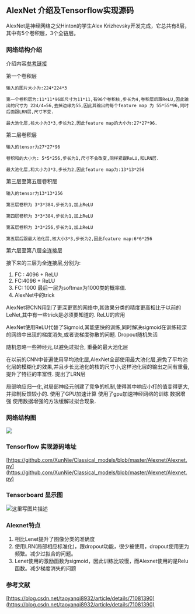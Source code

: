 ## AlexNet 介绍及Tensorflow实现源码
AlexNet是神经网络之父Hinton的学生Alex Krizhevsky开发完成，它总共有8层，其中有5个卷积层，3个全链层。
### 网络结构介绍
介绍内容[参考链接](https://blog.csdn.net/taoyanqi8932/article/details/71081390)

第一个卷积层

    输入的图片大小为:224*224*3

    第一个卷积层为:11*11*96即尺寸为11*11,有96个卷积核,步长为4,卷积层后跟ReLU,因此输出的尺寸为 224/4=56,去掉边缘为55,因此其输出的每个feature map 为 55*55*96,同时后面跟LRN层,尺寸不变.

    最大池化层,核大小为3*3,步长为2,因此feature map的大小为:27*27*96.

第二层卷积层

    输入的tensor为27*27*96

    卷积和的大小为: 5*5*256,步长为1,尺寸不会改变,同样紧跟ReLU,和LRN层.

    最大池化层,和大小为3*3,步长为2,因此feature map为:13*13*256

第三层至第五层卷积层

    输入的tensor为13*13*256

    第三层卷积为 3*3*384,步长为1,加上ReLU

    第四层卷积为 3*3*384,步长为1,加上ReLU

    第五层卷积为 3*3*256,步长为1,加上ReLU

    第五层后跟最大池化层,核大小3*3,步长为2,因此feature map:6*6*256

第六层至第八层全连接层

接下来的三层为全连接层,分别为:
1. FC : 4096 + ReLU
2. FC:4096 + ReLU
3. FC: 1000
最后一层为softmax为1000类的概率值.
2. AlexNet中的trick

AlexNet将CNN用到了更深更宽的网络中,其效果分类的精度更高相比于以前的LeNet,其中有一些trick是必须要知道的.
ReLU的应用

AlexNet使用ReLU代替了Sigmoid,其能更快的训练,同时解决sigmoid在训练较深的网络中出现的梯度消失,或者说梯度弥散的问题.
Dropout随机失活

随机忽略一些神经元,以避免过拟合,
重叠的最大池化层

在以前的CNN中普遍使用平均池化层,AlexNet全部使用最大池化层,避免了平均池化层的模糊化的效果,并且步长比池化的核的尺寸小,这样池化层的输出之间有重叠,提升了特征的丰富性.
提出了LRN层

局部响应归一化,对局部神经元创建了竞争的机制,使得其中响应小打的值变得更大,并抑制反馈较小的.
使用了GPU加速计算
使用了gpu加速神经网络的训练
数据增强
使用数据增强的方法缓解过拟合现象.
### 网络结构图
![](https://img-blog.csdn.net/20170502145806536?watermark/2/text/aHR0cDovL2Jsb2cuY3Nkbi5uZXQvdGFveWFucWk4OTMy/font/5a6L5L2T/fontsize/400/fill/I0JBQkFCMA==/dissolve/70/gravity/SouthEast)

### Tensorflow 实现源码地址
[https://github.com/XunNie/Classical_models/blob/master/Alexnet/Alexnet.py](https://github.com/XunNie/Classical_models/blob/master/Alexnet/Alexnet.py)

### Tensorboard 显示图
![这里写图片描述](https://img-blog.csdn.net/20180913172913559?watermark/2/text/aHR0cHM6Ly9ibG9nLmNzZG4ubmV0L3dlaXhpbl80MTQ2OTI3Mg==/font/5a6L5L2T/fontsize/400/fill/I0JBQkFCMA==/dissolve/70)
### Alexnet特点
1. 相比Lenet提升了图像分类的准确度
2. 使用LRN(局部相应标准化)，跟dropout功能，很少被使用，dropout使用更为频繁。减少过拟合的问题。
3. Lenet使用的激励函数为sigmoid，因此训练比较慢，而Alexnet使用的是Relu函数。减少梯度消失的问题
### 参考文献
[https://blog.csdn.net/taoyanqi8932/article/details/71081390](https://blog.csdn.net/taoyanqi8932/article/details/71081390)
